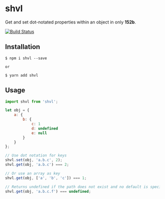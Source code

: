 # shvl

Get and set dot-notated properties within an object in only __152b__.

[![Build Status](https://travis-ci.org/robinvdvleuten/shvl.svg?branch=master)](https://travis-ci.org/robinvdvleuten/shvl)

## Installation

```
$ npm i shvl --save

or

$ yarn add shvl
```

## Usage

```js
import shvl from 'shvl';

let obj = {
	a: {
		b: {
			c: 1
			d: undefined
			e: null
		}
	}
};

// Use dot notation for keys
shvl.set(obj, 'a.b.c', 2);
shvl.get(obj, 'a.b.c') === 2;

// Or use an array as key
shvl.get(obj, ['a', 'b', 'c']) === 1;

// Returns undefined if the path does not exist and no default is specified
shvl.get(obj, 'a.b.c.f') === undefined;
```
